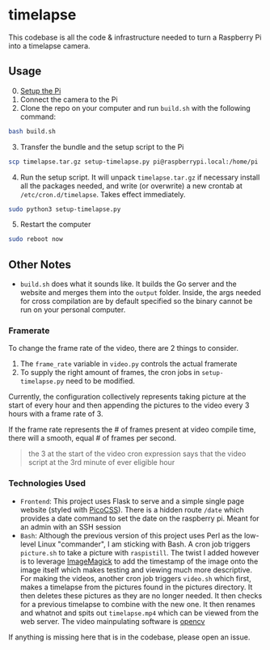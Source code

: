 # timelapse

This codebase is all the code & infrastructure needed to turn a Raspberry Pi into a timelapse camera.

## Usage
0. [Setup the Pi](https://github.com/orgs/dhs-envirotech/discussions/6)
1. Connect the camera to the Pi
2. Clone the repo on your computer and run `build.sh` with the following command:
```bash
bash build.sh
```
3. Transfer the bundle and the setup script to the Pi
```bash
scp timelapse.tar.gz setup-timelapse.py pi@raspberrypi.local:/home/pi
```
4. Run the setup script. It will unpack `timelapse.tar.gz` if necessary install all the packages needed, and write (or overwrite) a new crontab at `/etc/cron.d/timelapse`. Takes effect immediately.
```bash
sudo python3 setup-timelapse.py
```
5. Restart the computer
```bash
sudo reboot now
```

## Other Notes

- `build.sh` does what it sounds like. It builds the Go server and the website and merges them into the `output` folder. Inside, the args needed for cross compilation are by default specified so the binary cannot be run on your personal computer.

### Framerate
To change the frame rate of the video, there are 2 things to consider. 
1. The `frame_rate` variable in `video.py` controls the actual framerate
2. To supply the right amount of frames, the cron jobs in `setup-timelapse.py` need to be modified.

Currently, the configuration collectively represents taking picture at the start of every hour and then appending the pictures to the video every 3 hours with a frame rate of 3.

If the frame rate represents the # of frames present at video compile time, there will a smooth, equal # of frames per second.

> the 3 at the start of the video cron expression says that the video script at the 3rd minute of ever eligible hour
### Technologies Used

<!-- Variables -->
[tutorial]: https://www.raspberrypi.com/documentation/computers/configuration.html#before-you-begin
[PicoCSS]: https://picocss.com/
[ImageMagick]: https://imagemagick.org/index.php
[opencv]: https://opencv.org/

- `Frontend`: This project uses Flask to serve and a simple single page website (styled with [PicoCSS]).
There is a hidden route `/date` which provides a date command to set the date on the raspberry pi. Meant for an admin with an SSH session
- `Bash`: Although the previous version of this project uses Perl as the low-level Linux "commander", I am sticking with Bash. A cron job triggers `picture.sh` to take a picture with `raspistill`. The twist I added however is to leverage [ImageMagick] to add the timestamp of the image onto the image itself which makes testing and viewing much more descriptive. For making the videos, another cron job triggers `video.sh` which first, makes a timelapse from the pictures found in the pictures directory. It then deletes these pictures as they are no longer needed. It then checks for a previous timelapse to combine with the new one. It then renames and whatnot and spits out `timelapse.mp4` which can be viewed from the web server. The video mainpulating software is [opencv]

If anything is missing here that is in the codebase, please open an issue.